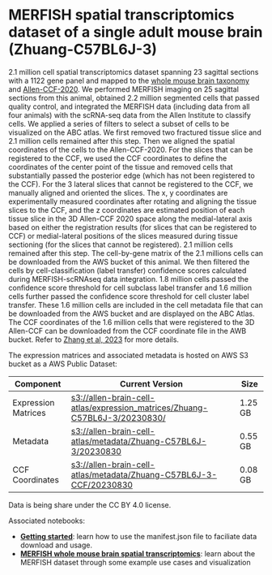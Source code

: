 # MERFISH spatial transcriptomics dataset of a single adult mouse brain (Zhuang-C57BL6J-3)

2.1 million cell spatial transcriptomics dataset spanning 23 sagittal sections with a 1122 gene panel and mapped to the  [whole mouse brain taxonomy](WMB-taxonomy.md) and [Allen-CCF-2020](Allen-CCF-2020.md). We performed MERFISH imaging on 25 sagittal sections from this animal, obtained 2.2 million segmented cells that passed quality control, and integrated the MERFISH data (including data from all four animals) with the scRNA-seq data from the Allen Institute to classify cells. We applied a series of filters to select a subset of cells to be visualized on the ABC atlas. We first removed two fractured tissue slice and 2.1 million cells remained after this step. Then we aligned the spatial coordinates of the cells to the Allen-CCF-2020. For the slices that can be registered to the CCF, we used the CCF coordinates to define the coordinates of the center point of the tissue and removed cells that substantially passed the posterior edge (which has not been registered to the CCF). For the 3 lateral slices that cannot be registered to the CCF, we manually aligned and oriented the slices. The x, y coordinates are experimentally measured coordinates after rotating and aligning the tissue slices to the CCF, and the z coordinates are estimated position of each tissue slice in the 3D Allen-CCF 2020 space along the medial-lateral axis based on either the registration results (for slices that can be registered to CCF) or medial-lateral positions of the slices measured during tissue sectioning (for the slices that cannot be registered). 2.1 million cells remained after this step. The cell-by-gene matrix of the 2.1 millions cells can be downloaded from the AWS bucket of this animal. We then filtered the cells by cell-classification (label transfer) confidence scores calculated during MERFISH-scRNAseq data integration. 1.8 million cells passed the confidence score threshold for cell subclass label transfer and 1.6 million cells further passed the confidence score threshold for cell cluster label transfer. These 1.6 million cells are included in the cell metadata file that can be downloaded from the AWS bucket and are displayed on the ABC Atlas. The CCF coordinates of the 1.6 million cells that were registered to the 3D Allen-CCF can be downloaded from the CCF coordinate file in the AWB bucket. Refer to [Zhang et al, 2023](https://doi.org/10.1101/2023.03.06.531348) for more details.

The expression matrices and associated metadata is hosted on AWS S3 bucket as a AWS Public Dataset:

| Component | Current Version | Size |
|---|--|---|
| Expression Matrices | [s3://allen-brain-cell-atlas/expression_matrices/Zhuang-C57BL6J-3/20230830/](https://allen-brain-cell-atlas.s3.us-west-2.amazonaws.com/index.html#expression_matrices/Zhuang-C57BL6J-3/20230830/) | 1.25 GB |
| Metadata | [s3://allen-brain-cell-atlas/metadata/Zhuang-C57BL6J-3/20230830](https://allen-brain-cell-atlas.s3.us-west-2.amazonaws.com/index.html#metadata/Zhuang-C57BL6J-3/20230830/) | 0.55 GB |
| CCF Coordinates | [s3://allen-brain-cell-atlas/metadata/Zhuang-C57BL6J-3-CCF/20230830](https://allen-brain-cell-atlas.s3.us-west-2.amazonaws.com/index.html#metadata/Zhuang-C57BL6J-3-CCF/20230830/) | 0.08 GB |

Data is being share under the CC BY 4.0 license.

Associated notebooks:
* [**Getting started**](../notebooks/getting_started.ipynb): learn how to use the manifest.json file to faciliate data download and usage.
* [**MERFISH whole mouse brain spatial transcriptomics**](../notebooks/zhuang_merfish_tutorial.ipynb): learn about the MERFISH dataset through some example use cases and visualization
